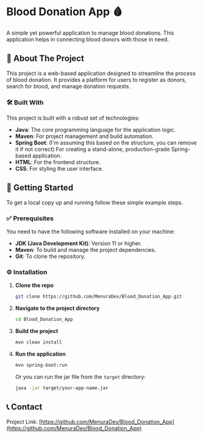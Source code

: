# Blood Donation App 🩸

A simple yet powerful application to manage blood donations. This application helps in connecting blood donors with those in need.

## 🌟 About The Project

This project is a web-based application designed to streamline the process of blood donation. It provides a platform for users to register as donors, search for blood, and manage donation requests.

### 🛠️ Built With

This project is built with a robust set of technologies:

*   **Java**: The core programming language for the application logic.
*   **Maven**: For project management and build automation.
*   **Spring Boot**: (I'm assuming this based on the structure, you can remove it if not correct) For creating a stand-alone, production-grade Spring-based application.
*   **HTML**: For the frontend structure.
*   **CSS**: For styling the user interface.

## 🚀 Getting Started

To get a local copy up and running follow these simple example steps.

### ✅ Prerequisites

You need to have the following software installed on your machine:

*   **JDK (Java Development Kit)**: Version 11 or higher.
*   **Maven**: To build and manage the project dependencies.
*   **Git**: To clone the repository.

### ⚙️ Installation

1.  **Clone the repo**
    ```sh
    git clone https://github.com/MenuraDev/Blood_Donation_App.git
    ```
2.  **Navigate to the project directory**
    ```sh
    cd Blood_Donation_App
    ```
3.  **Build the project**
    ```sh
    mvn clean install
    ```
4.  **Run the application**
    ```sh
    mvn spring-boot:run
    ```
    Or you can run the jar file from the `target` directory:
    ```sh
    java -jar target/your-app-name.jar
    ```

## 📞 Contact

Project Link: [https://github.com/MenuraDev/Blood_Donation_App](https://github.com/MenuraDev/Blood_Donation_App)
